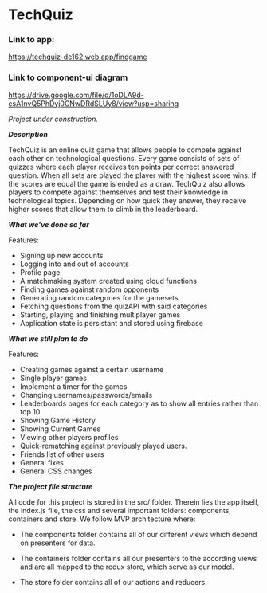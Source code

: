 # TechQuiz

### Link to app: 
https://techquiz-de162.web.app/findgame


### Link to component-ui diagram
https://drive.google.com/file/d/1oDLA9d-csA1nvQ5PhDyj0CNwDRdSLUy8/view?usp=sharing

*Project under construction.*

***Description***

TechQuiz is an online quiz game that allows people to compete against each other on
technological questions. Every game consists of sets of quizzes where each player receives ten
points per correct answered question. When all sets are played the player with the highest score
wins. If the scores are equal the game is ended as a draw.
TechQuiz also allows players to compete against themselves and test their knowledge in
technological topics. Depending on how quick they answer, they receive higher scores that allow
them to climb in the leaderboard.

***What we've done so far***

Features:
* Signing up new accounts
* Logging into and out of accounts
* Profile page
* A matchmaking system created using cloud functions  
* Finding games against random opponents
* Generating random categories for the gamesets
* Fetching questions from the quizAPI with said categories
* Starting, playing and finishing multiplayer games
* Application state is persistant and stored using firebase


***What we still plan to do***

Features:
* Creating games against a certain username
* Single player games
* Implement a timer for the games
* Changing usernames/passwords/emails
* Leaderboards pages for each category as to show all entries rather than top 10
* Showing Game History
* Showing Current Games
* Viewing other players profiles
* Quick-rematching against previously played users.
* Friends list of other users  
* General fixes
* General CSS changes

***The project file structure***

All code for this project is stored in the src/ folder. 
Therein lies the app itself, the index.js file, the css 
and several important folders: components, containers and store. We follow MVP architecture where: 

* The components folder contains all of our different views which depend on presenters for data. 

* The containers folder contains all our presenters to the according views and are all mapped to the redux store, which serve
as our model. 

* The store folder contains all of our actions and reducers. 
